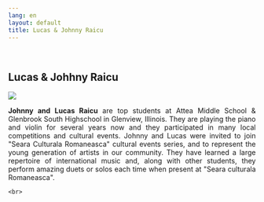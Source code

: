 ```yaml
---
lang: en
layout: default
title: Lucas & Johnny Raicu
---
```


<br>
<div class="container">
    <h2>Lucas & Johhny Raicu</h2>
    <div class="row">
        <div class="col-sm-5">
            <img class="img img-responsive" src="{{ site.baseurl }}/img/music/viori.jpg" />
        </div> 
        <div class="col-sm-4">
            <p style="text-align: justify"><strong>Johnny and Lucas Raicu</strong> are top students at Attea Middle School & Glenbrook South Highschool in Glenview, Illinois. They are playing the piano and violin for several years now and they participated in many local competitions and cultural events. Johnny and Lucas were invited to join "Seara Culturala Romaneasca" cultural events series, and to represent the young generation of artists in our community. They have learned a large repertoire of international music and, along with other students, they perform amazing duets or solos each time when present at "Seara culturala Romaneasca".
             </p>
        </div>
    </div>

    
    <br>   
</div>
<br>
<br>
